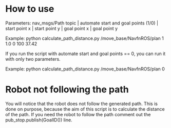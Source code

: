 # How to use

Parameters: nav_msgs/Path topic | automate start and goal points (1/0) | start point x | start point y | goal point x | goal point y

Example: python calculate_path_distance.py /move_base/NavfnROS/plan 1 1.0 0 100 37.42

If you run the script with automate start and goal points == 0, you can run it with only two parameters.

Example: python calculate_path_distance.py /move_base/NavfnROS/plan 0

# Robot not following the path

You will notice that the robot does not follow the generated path. This is done on purpose, because the aim of this script is to calculate the distance of the path. If you need the robot to follow the path comment out the pub_stop.publish(GoalID()) line.
